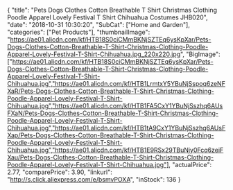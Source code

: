 {
	"title": "Pets Dogs Clothes Cotton Breathable T Shirt Christmas Clothing Poodle Apparel Lovely Festival T Shirt Chihuahua Costumes JHB020",
	"date": "2018-10-31 10:30:20",
	"SubCat": ["Home and Garden"],
	"categories": ["Pet Products"],
	"thumbnailImage": "https://ae01.alicdn.com/kf/HTB18S0ciCMmBKNjSZTEq6ysKpXar/Pets-Dogs-Clothes-Cotton-Breathable-T-Shirt-Christmas-Clothing-Poodle-Apparel-Lovely-Festival-T-Shirt-Chihuahua.jpg_220x220.jpg",
	"BigImage": ["https://ae01.alicdn.com/kf/HTB18S0ciCMmBKNjSZTEq6ysKpXar/Pets-Dogs-Clothes-Cotton-Breathable-T-Shirt-Christmas-Clothing-Poodle-Apparel-Lovely-Festival-T-Shirt-Chihuahua.jpg","https://ae01.alicdn.com/kf/HTB1LrmtxY5YBuNjSspoq6zeNFXaR/Pets-Dogs-Clothes-Cotton-Breathable-T-Shirt-Christmas-Clothing-Poodle-Apparel-Lovely-Festival-T-Shirt-Chihuahua.jpg","https://ae01.alicdn.com/kf/HTB1FA5CxY1YBuNjSszhq6AUsFXaN/Pets-Dogs-Clothes-Cotton-Breathable-T-Shirt-Christmas-Clothing-Poodle-Apparel-Lovely-Festival-T-Shirt-Chihuahua.jpg","https://ae01.alicdn.com/kf/HTB1tA9CxY1YBuNjSszhq6AUsFXap/Pets-Dogs-Clothes-Cotton-Breathable-T-Shirt-Christmas-Clothing-Poodle-Apparel-Lovely-Festival-T-Shirt-Chihuahua.jpg","https://ae01.alicdn.com/kf/HTB1E9RSx29TBuNjy0Fcq6zeiFXau/Pets-Dogs-Clothes-Cotton-Breathable-T-Shirt-Christmas-Clothing-Poodle-Apparel-Lovely-Festival-T-Shirt-Chihuahua.jpg"],
	"actualPrice": 2.77,
	"comparePrice": 3.90,
	"linkurl": "http://s.click.aliexpress.com/e/bsmvPOXA",
	"inStock": 136
}
